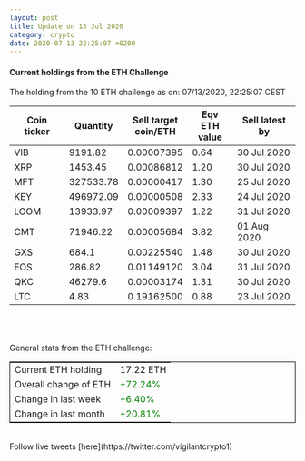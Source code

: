 ```yaml
---
layout: post
title: Update on 13 Jul 2020
category: crypto
date: 2020-07-13 22:25:07 +0200
---
```

<!-- Global site tag (gtag.js) - Google Analytics -->
<script async src="https://www.googletagmanager.com/gtag/js?id=UA-103831149-5"></script>
<script>
  window.dataLayer = window.dataLayer || [];
  function gtag(){dataLayer.push(arguments);}
  gtag('js', new Date());

  gtag('config', 'UA-103831149-5');
</script>


#### Current holdings from the ETH Challenge

The holding from the 10 ETH challenge as on: 07/13/2020, 22:25:07 CEST

|Coin ticker|Quantity|Sell target<br>coin/ETH|Eqv ETH<br>value|Sell latest by|
|-----------|--------|-----------|-----------|--------------|
VIB|9191.82|  0.00007395|0.64|30 Jul 2020|
XRP|1453.45|  0.00086812|1.20|30 Jul 2020|
MFT|327533.78|  0.00000417|1.30|25 Jul 2020|
KEY|496972.09|  0.00000508|2.33|24 Jul 2020|
LOOM|13933.97|  0.00009397|1.22|31 Jul 2020|
CMT|71946.22|  0.00005684|3.82|01 Aug 2020|
GXS|684.1|  0.00225540|1.48|30 Jul 2020|
EOS|286.82|  0.01149120|3.04|31 Jul 2020|
QKC|46279.6|  0.00003174|1.31|30 Jul 2020|
LTC|4.83|  0.19162500|0.88|23 Jul 2020|

<br>
<br>
<br>
General stats from the ETH challenge:

<table style="border:1px solid black;margin-left:auto;margin-right:auto;">
	<tbody>
	<tr>
		<td>Current ETH holding</td>
		<td>     17.22 ETH</td>
	</tr>
	<tr>
		<td>Overall change of ETH</td>
		<td><font color="green">+72.24%</font></td>
	</tr>
	<tr>
		<td>Change in last week</td>
		<td><font color="green">+6.40%</font></td>
	</tr>
	<tr>
		<td>Change in last month</td>
		<td><font color="green">+20.81%</font></td>
	</tr>
	</tbody>
</table>

<br>
Follow live tweets [here](https://twitter.com/vigilantcrypto1)
<br>
<br>